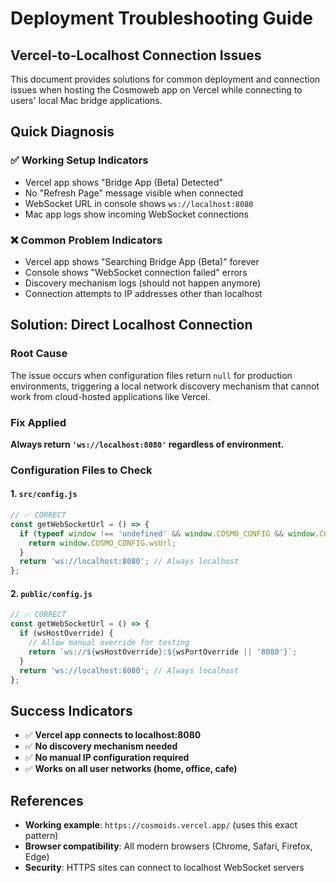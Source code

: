 # Deployment Troubleshooting Guide

## Vercel-to-Localhost Connection Issues

This document provides solutions for common deployment and connection issues when hosting the Cosmoweb app on Vercel while connecting to users' local Mac bridge applications.

## Quick Diagnosis

### ✅ Working Setup Indicators
- Vercel app shows "Bridge App (Beta) Detected"
- No "Refresh Page" message visible when connected
- WebSocket URL in console shows `ws://localhost:8080`
- Mac app logs show incoming WebSocket connections

### ❌ Common Problem Indicators
- Vercel app shows "Searching Bridge App (Beta)" forever
- Console shows "WebSocket connection failed" errors
- Discovery mechanism logs (should not happen anymore)
- Connection attempts to IP addresses other than localhost

## Solution: Direct Localhost Connection

### Root Cause
The issue occurs when configuration files return `null` for production environments, triggering a local network discovery mechanism that cannot work from cloud-hosted applications like Vercel.

### Fix Applied
**Always return `'ws://localhost:8080'` regardless of environment.**

### Configuration Files to Check

#### 1. `src/config.js`
```javascript
// ✅ CORRECT
const getWebSocketUrl = () => {
  if (typeof window !== 'undefined' && window.COSMO_CONFIG && window.COSMO_CONFIG.wsUrl) {
    return window.COSMO_CONFIG.wsUrl;
  }
  return 'ws://localhost:8080'; // Always localhost
};
```

#### 2. `public/config.js`
```javascript
// ✅ CORRECT
const getWebSocketUrl = () => {
  if (wsHostOverride) {
    // Allow manual override for testing
    return `ws://${wsHostOverride}:${wsPortOverride || '8080'}`;
  }
  return 'ws://localhost:8080'; // Always localhost
};
```

## Success Indicators
- ✅ **Vercel app connects to localhost:8080**
- ✅ **No discovery mechanism needed**
- ✅ **No manual IP configuration required**
- ✅ **Works on all user networks (home, office, cafe)**

## References
- **Working example**: `https://cosmoids.vercel.app/` (uses this exact pattern)
- **Browser compatibility**: All modern browsers (Chrome, Safari, Firefox, Edge)
- **Security**: HTTPS sites can connect to localhost WebSocket servers

